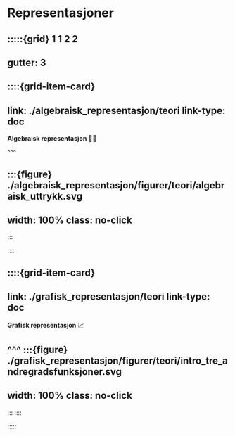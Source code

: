 # Representasjoner

:::::{grid} 1 1 2 2
---
gutter: 3
---

::::{grid-item-card}
---
link: ./algebraisk_representasjon/teori
link-type: doc
---
**Algebraisk representasjon** ✍🏼

^^^

:::{figure} ./algebraisk_representasjon/figurer/teori/algebraisk_uttrykk.svg
---
width: 100%
class: no-click
---
:::


::::

::::{grid-item-card}
---
link: ./grafisk_representasjon/teori
link-type: doc
---
**Grafisk representasjon** 📈

^^^
:::{figure} ./grafisk_representasjon/figurer/teori/intro_tre_andregradsfunksjoner.svg
---
width: 100%
class: no-click
---
:::
::::



:::::
